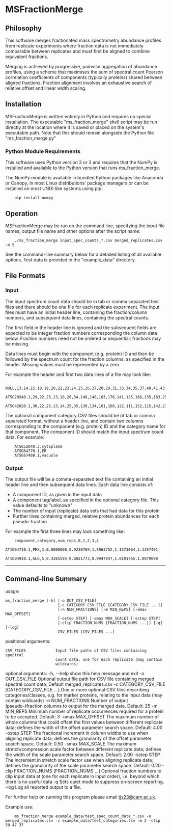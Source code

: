 
# MSFractionMerge

## Philosophy

This software merges fractionated mass spectrometry abundance profiles from
replicate experiments where fraction data is not immediately comparable between
replicates and must first be aligned to combine equivalent fractions.

Merging is achieved by progressive, pairwise aggregation of abundance profiles,
using a scheme that maximises the sum of spectral count Pearson correlation
coefficients of components (typically proteins) shared between aligned
fractions. Fraction alignment involves an exhaustive search of relative offset
and linear width scaling.

## Installation

MSFractionMerge is written entirely in Python and requires no special
installation. The executable "ms_fraction_merge" shell script may be run
directly at the location where it is saved or placed on the system's executable
path. Note that this should remain alongside the Python file
"ms_fraction_merge.py"

### Python Module Requirements

This software uses Python version 2 or 3 and requires that the NumPy is
installed and available to the Python version that runs ms_fraction_merge.

The NumPy module is available in bundled Python packages like Anaconda or
Canopy, in most Linux distributions' package managers or can be installed on
most UNIX-like systems using pip:

        pip install numpy
  
## Operation

MSFractionMerge may be run on the command line, specifying the input file names,
output file name and other options after the script name:

        ./ms_fraction_merge input_spec_counts_*.csv merged_replicates.csv -n 5

See the command-line summary below for a detailed listing of all available options.
Test data is provided in the "example_data" directory.


## File Formats

### Input 

The input spectrum count data should be in tab or comma separated text files and
there should be one file for each replicate experiment. The input files must
have an initial header line, containing the fraction/column numbers, and
subsequent data lines, containing the spectral counts.

The first field in the header line is ignored and the subsequent fields are
expected to be integer fraction numbers corresponding the column data below.
Fraction numbers need not be ordered or sequential; fractions may be missing.

Data lines must begin with the component (e.g. protein) ID and then be followed
by the spectrum count for the fraction columns, as specified in the header.
Missing values must be represented by a zero. 

For example the header and first two data lines of a file may look like:
  
        NULL,13,14,15,18,19,20,22,23,24,25,26,27,28,29,31,33,34,35,37,40,41,43,44,46,49,52,56
        AT5G28540.1,29,22,25,13,18,28,34,148,140,163,176,141,125,168,135,163,258,260,209,483,379,29,0,3,0,0,0
        AT5G42020.1,30,22,25,13,14,25,35,138,134,161,168,122,111,152,115,142,233,231,191,456,353,30,0,0,0,0,0

The optional component category CSV files should be of tab or comma separated
format, without a header line, and contain two columns corresponding to the
component (e.g. protein) ID and the category name for that component. The
component ID should match the input spectrum count data. For example:

        AT5G52040.3,cytoplasm
        AT5G64770.1,ER
        AT5G67480.1,vacuole

### Output

The output file will be a comma-separated text file containing an initial  header
line and then subsequent data lines. Each data line consists of:

 * A component ID, as given in the input data
 * A component tag/label, as specified in the optional category file. This value defaults to "unknown"
 * The number of input (replicate) data sets that had data for this protein
 * Further lines containing merged, relative protein abundances for each pseudo-fraction
 
For example the first three lines may look something like:
 
        component,category,num_reps,0,1,2,3,4
        AT1G04710.1,PRX,3,0.0000000,0.9230769,1.8963752,1.1573064,1.1357401
        AT1G04910.1,GLG,5,0.4381594,0.6021773,0.9947047,1.0191765,1.0079090


---

## Command-line Summary

usage:

    ms_fraction_merge [-h] [-o OUT_CSV_FILE]
                           [-c CATEGORY_CSV_FILE [CATEGORY_CSV_FILE ...]]
                           [-n NUM_FRACTIONS] [-m MIN_REPS] [-omax MAX_OFFSET]
                           [-ostep STEP] [-smax MAX_SCALE] [-sstep STEP]
                           [-clip FRACTION_NUMS [FRACTION_NUMS ...]] [-q] [-log]
                           CSV_FILES [CSV_FILES ...]


positional arguments:

    CSV_FILES             Input file paths of CSV files containing spectral
                          count data, one for each replicate (may contain
                          wildcards)

optional arguments:
    -h, --help            show this help message and exit
    -o OUT_CSV_FILE       Optional output file path for CSV file containing
                          merged spectral count data; Default
                          merged_replicates.csv
    -c CATEGORY_CSV_FILE [CATEGORY_CSV_FILE ...]
                          One or more optional CSV files describing
                          categories/classes, e.g. for marker proteins, relating
                          to the input data (may contain wildcards)
    -n NUM_FRACTIONS      Number of output (pseudo-)fraction columns to output
                          for the merged data. Default: 25
    -m MIN_REPS           Minimum number of replicate occurrences required for a
                          protein to be accepted. Default: 3
    -omax MAX_OFFSET      The maximum number of whole columns that could offset
                          the first values between different replicate data;
                          defines the width of the offset parameter search
                          space. Default: 4.00
    -ostep STEP           The fractional increment in column widths to use when
                          aligning replicate data; defines the granularity of the
                          offset parameter search space. Default: 0.50
    -smax MAX_SCALE       The maximum stretch/compression scale factor between
                          different replicate data; defines the width of the
                          scale parameter search space. Default: 2.00
    -sstep STEP           The increment in stretch scale factor use when
                          aligning replicate data; defines the granularity of the
                          scale parameter search space. Default: 0.20
    -clip FRACTION_NUMS [FRACTION_NUMS ...]
                          Optional fraction numbers to clip input data at (one
                          for each replicate in input order), i.e. beyond which
                          there is no useful data
    -q                    Sets quiet mode to suppress on-screen reporting.
    -log                  Log all reported output to a file.

For further help on running this program please email tjs23@cam.ac.uk.

Example use:

        ms_fraction_merge example_data/test_spec_count_data_*.csv -o merged_replicates.csv -c example_data/test_categories.tsv -m 2 -clip 50 47 37

